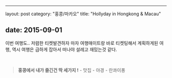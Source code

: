 ---

layout: post category: "홍콩/마카오" title: "Hollyday in Hongkong & Macau"

date: 2015-09-01
----------------

이번 여행도.. 저렴한 티켓발견하자 마자 여행매이트랑 바로 티켓팅해서 계획하게된 여행, 역시 여행은 급하게 잡아서 떠나야 설레고 재밌는것 같다.

<div class="img_row">
    <img class="col one" src="{{ site.baseurl }}/img/plan_b/hk/1.jpg" alt="" title="example image"/>
    <img class="col one" src="{{ site.baseurl }}/img/plan_b/hk/2.jpg" alt="" title="example image"/>
    <img class="col one" src="{{ site.baseurl }}/img/plan_b/hk/3.jpg" alt="" title="example image"/>
</div>

> **홍콩에서 내가 즐긴건 딱 세가지 !** - 맛집 - 야경 - 란콰이퐁

